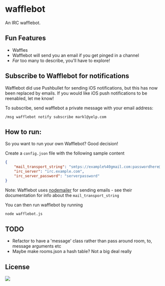# wafflebot
An IRC wafflebot.

## Fun Features
- Waffles
- Wafflebot will send you an email if you get pinged in a channel
- *Far* too many to describe, you'll have to explore!

## Subscribe to Wafflebot for notifications
Wafflebot did use Pushbullet for sending iOS notifications, but this has now been replaced by emails. If you would like iOS push notifications to be reenabled, let me know!

To subscribe, send wafflebot a private message with your email address:
```IRC
/msg wafflebot notify subscribe markl@yelp.com
```

## How to run:
So you want to run your own Wafflebot? Good decision!

Create a `config.json` file with the following sample content
```JSON
{
	"mail_transport_string": "smtps://example%40gmail.com:passwordhere@smtp.gmail.com",
	"irc_server": "irc.example.com",
	"irc_server_password": "serverpassword"
}
```

Note: Wafflebot uses [nodemailer](https://github.com/nodemailer/nodemailer) for sending emails - see their documentation for info about the `mail_transport_string` 

You can then run wafflebot by running
```bash
node wafflebot.js
```

## TODO
- Refactor to have a 'message' class rather than pass around room, to, message arguments etc
- Maybe make rooms.json a hash table? Not a big deal really

## License
![](http://i.imgur.com/UOkGhYi.gif)
